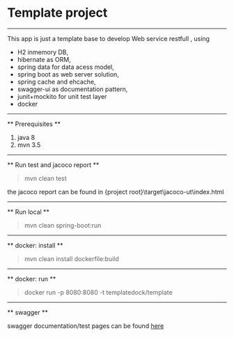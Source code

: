 # Template project
____

This app is just a template base to develop Web service restfull , using 
* H2 inmemory DB, 
* hibernate as ORM, 
* spring data for data acess model, 
* spring boot as web server solution, 
* spring cache and ehcache, 
* swagger-ui as documentation pattern, 
* junit+mockito for unit test layer
* docker 

____
 
** Prerequisites **

1. java 8
1. mvn 3.5

____
  
** Run test and jacoco report **
 
> mvn clean test
 
 the jacoco report can be found in {project root}\target\jacoco-ut\index.html
 
____
  
** Run local **
 
> mvn clean spring-boot:run

____
  
** docker: install **
 
> mvn clean install dockerfile:build

____
  
** docker: run **
 
> docker run -p 8080:8080 -t templatedock/template

____

** swagger **

swagger documentation/test pages can be found [here](http://localhost:8080/swagger-ui.html)